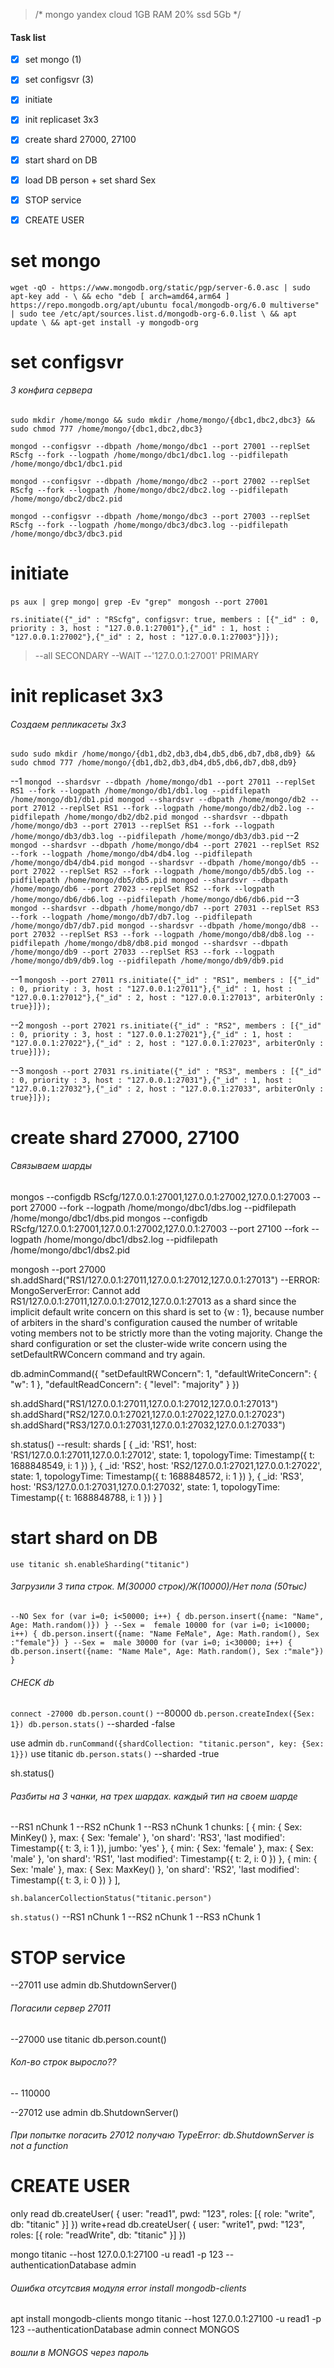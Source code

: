 > /*
> mongo yandex cloud
> 1GB RAM 20% ssd 5Gb
> */

#### Task list
- [x] set mongo (1)
- [x] set configsvr (3)
- [x] initiate
- [x] init replicaset 3х3
- [x] create shard 27000, 27100
- [x] start shard on DB
- [x] load DB person + set shard Sex
- [x] STOP service
- [x] CREATE USER


# set mongo
`wget -qO - https://www.mongodb.org/static/pgp/server-6.0.asc | sudo apt-key add - \
&& echo "deb [ arch=amd64,arm64 ] https://repo.mongodb.org/apt/ubuntu focal/mongodb-org/6.0 multiverse" | sudo tee /etc/apt/sources.list.d/mongodb-org-6.0.list \
&& apt update \
&& apt-get install -y mongodb-org`

# set configsvr
###### 3 конфига сервера
`sudo mkdir /home/mongo && sudo mkdir /home/mongo/{dbc1,dbc2,dbc3} && sudo chmod 777 /home/mongo/{dbc1,dbc2,dbc3}`

`mongod --configsvr --dbpath /home/mongo/dbc1 --port 27001 --replSet RScfg --fork --logpath /home/mongo/dbc1/dbc1.log --pidfilepath /home/mongo/dbc1/dbc1.pid`

`mongod --configsvr --dbpath /home/mongo/dbc2 --port 27002 --replSet RScfg --fork --logpath /home/mongo/dbc2/dbc2.log --pidfilepath /home/mongo/dbc2/dbc2.pid`

`mongod --configsvr --dbpath /home/mongo/dbc3 --port 27003 --replSet RScfg --fork --logpath /home/mongo/dbc3/dbc3.log --pidfilepath /home/mongo/dbc3/dbc3.pid`

# initiate
`ps aux | grep mongo| grep -Ev "grep" `
`mongosh --port 27001`

`rs.initiate({"_id" : "RScfg", configsvr: true, members : [{"_id" : 0, priority : 3, host : "127.0.0.1:27001"},{"_id" : 1, host : "127.0.0.1:27002"},{"_id" : 2, host : "127.0.0.1:27003"}]});
`
> 	--all SECONDARY
	--WAIT
	--'127.0.0.1:27001' PRIMARY


#  init replicaset 3х3
###### Создаем репликасеты 3х3
`sudo sudo mkdir /home/mongo/{db1,db2,db3,db4,db5,db6,db7,db8,db9} && sudo chmod 777 /home/mongo/{db1,db2,db3,db4,db5,db6,db7,db8,db9}`

--1
`mongod --shardsvr --dbpath /home/mongo/db1 --port 27011 --replSet RS1 --fork --logpath /home/mongo/db1/db1.log --pidfilepath /home/mongo/db1/db1.pid
mongod --shardsvr --dbpath /home/mongo/db2 --port 27012 --replSet RS1 --fork --logpath /home/mongo/db2/db2.log --pidfilepath /home/mongo/db2/db2.pid
mongod --shardsvr --dbpath /home/mongo/db3 --port 27013 --replSet RS1 --fork --logpath /home/mongo/db3/db3.log --pidfilepath /home/mongo/db3/db3.pid`
--2
`mongod --shardsvr --dbpath /home/mongo/db4 --port 27021 --replSet RS2 --fork --logpath /home/mongo/db4/db4.log --pidfilepath /home/mongo/db4/db4.pid
mongod --shardsvr --dbpath /home/mongo/db5 --port 27022 --replSet RS2 --fork --logpath /home/mongo/db5/db5.log --pidfilepath /home/mongo/db5/db5.pid
mongod --shardsvr --dbpath /home/mongo/db6 --port 27023 --replSet RS2 --fork --logpath /home/mongo/db6/db6.log --pidfilepath /home/mongo/db6/db6.pid`
--3
`mongod --shardsvr --dbpath /home/mongo/db7 --port 27031 --replSet RS3 --fork --logpath /home/mongo/db7/db7.log --pidfilepath /home/mongo/db7/db7.pid
mongod --shardsvr --dbpath /home/mongo/db8 --port 27032 --replSet RS3 --fork --logpath /home/mongo/db8/db8.log --pidfilepath /home/mongo/db8/db8.pid
mongod --shardsvr --dbpath /home/mongo/db9 --port 27033 --replSet RS3 --fork --logpath /home/mongo/db9/db9.log --pidfilepath /home/mongo/db9/db9.pid`

--1
`mongosh --port 27011
rs.initiate({"_id" : "RS1", members : [{"_id" : 0, priority : 3, host : "127.0.0.1:27011"},{"_id" : 1, host : "127.0.0.1:27012"},{"_id" : 2, host : "127.0.0.1:27013", arbiterOnly : true}]});`

--2
`mongosh --port 27021
rs.initiate({"_id" : "RS2", members : [{"_id" : 0, priority : 3, host : "127.0.0.1:27021"},{"_id" : 1, host : "127.0.0.1:27022"},{"_id" : 2, host : "127.0.0.1:27023", arbiterOnly : true}]});`

--3
`mongosh --port 27031
rs.initiate({"_id" : "RS3", members : [{"_id" : 0, priority : 3, host : "127.0.0.1:27031"},{"_id" : 1, host : "127.0.0.1:27032"},{"_id" : 2, host : "127.0.0.1:27033", arbiterOnly : true}]});`



# create shard 27000, 27100
###### Связываем шарды
mongos --configdb RScfg/127.0.0.1:27001,127.0.0.1:27002,127.0.0.1:27003 --port 27000 --fork --logpath /home/mongo/dbc1/dbs.log --pidfilepath /home/mongo/dbc1/dbs.pid 
mongos --configdb RScfg/127.0.0.1:27001,127.0.0.1:27002,127.0.0.1:27003 --port 27100 --fork --logpath /home/mongo/dbc1/dbs2.log --pidfilepath /home/mongo/dbc1/dbs2.pid 

mongosh --port 27000
sh.addShard("RS1/127.0.0.1:27011,127.0.0.1:27012,127.0.0.1:27013")
--ERROR: MongoServerError: Cannot add RS1/127.0.0.1:27011,127.0.0.1:27012,127.0.0.1:27013 as a shard since the implicit default write concern on this shard is set to {w : 1}, because number of arbiters in the shard's configuration caused the number of writable voting members not to be strictly more than the voting majority. Change the shard configuration or set the cluster-wide write concern using the setDefaultRWConcern command and try again.

db.adminCommand({ "setDefaultRWConcern": 1, "defaultWriteConcern": { "w": 1 }, "defaultReadConcern": { "level": "majority" } })

sh.addShard("RS1/127.0.0.1:27011,127.0.0.1:27012,127.0.0.1:27013")
sh.addShard("RS2/127.0.0.1:27021,127.0.0.1:27022,127.0.0.1:27023")
sh.addShard("RS3/127.0.0.1:27031,127.0.0.1:27032,127.0.0.1:27033") 

sh.status()
--result:
shards
[
  {
    _id: 'RS1',
    host: 'RS1/127.0.0.1:27011,127.0.0.1:27012',
    state: 1,
    topologyTime: Timestamp({ t: 1688848549, i: 1 })
  },
  {
    _id: 'RS2',
    host: 'RS2/127.0.0.1:27021,127.0.0.1:27022',
    state: 1,
    topologyTime: Timestamp({ t: 1688848572, i: 1 })
  },
  {
    _id: 'RS3',
    host: 'RS3/127.0.0.1:27031,127.0.0.1:27032',
    state: 1,
    topologyTime: Timestamp({ t: 1688848788, i: 1 })
  }
]

# start shard on DB
`use titanic
sh.enableSharding("titanic") `
###### Загрузили 3 типа строк. М(30000 строк)/Ж(10000)/Нет пола (50тыс)
`--NO Sex
for (var i=0; i<50000; i++) { db.person.insert({name: "Name", Age: Math.random()}) }
--Sex =  female 10000
for (var i=0; i<10000; i++) { db.person.insert({name: "Name FeMale", Age: Math.random(), Sex :"female"}) }
--Sex =  male 30000
for (var i=0; i<30000; i++) { db.person.insert({name: "Name Male", Age: Math.random(), Sex :"male"}) }
`

###### CHECK db
`connect -27000
db.person.count()`
--80000
`db.person.createIndex({Sex: 1})
db.person.stats()`
--sharded -false

use admin
`db.runCommand({shardCollection: "titanic.person", key: {Sex: 1}})`
use titanic
`db.person.stats()`
--sharded -true

sh.status()
###### Разбиты на 3 чанки, на трех шардах. каждый тип на своем шарде
--RS1 nChunk 1
--RS2 nChunk 1
--RS3 nChunk 1
 chunks: [
          { min: { Sex: MinKey() }, max: { Sex: 'female' }, 'on shard': 'RS3', 'last modified': Timestamp({ t: 3, i: 1 }), jumbo: 'yes' },
          { min: { Sex: 'female' }, max: { Sex: 'male' }, 'on shard': 'RS1', 'last modified': Timestamp({ t: 2, i: 0 }) },
          { min: { Sex: 'male' }, max: { Sex: MaxKey() }, 'on shard': 'RS2', 'last modified': Timestamp({ t: 3, i: 0 }) }
        ],

`sh.balancerCollectionStatus("titanic.person")`

`sh.status()`
--RS1 nChunk 1
--RS2 nChunk 1
--RS3 nChunk 1

# STOP service
--27011
use admin
db.ShutdownServer()
###### Погасили сервер 27011
--27000
use titanic 
db.person.count() 
###### Кол-во строк выросло??
-- 110000

--27012
use admin
db.ShutdownServer()
###### При попытке погасить 27012 получаю TypeError: db.ShutdownServer is not a function


# CREATE USER
only read
db.createUser( { user: "read1", pwd: "123", roles: [{ role: "write", db: "titanic" }] })
write+read
db.createUser( { user: "write1", pwd: "123", roles: [{ role: "readWrite", db: "titanic" }] })

mongo titanic --host 127.0.0.1:27100 -u read1 -p 123 --authenticationDatabase admin
###### Ошибка отсутсвия модуля error install mongodb-clients

apt install mongodb-clients
mongo titanic --host 127.0.0.1:27100 -u read1 -p 123 --authenticationDatabase admin
connect MONGOS
###### вошли в MONGOS через пароль





